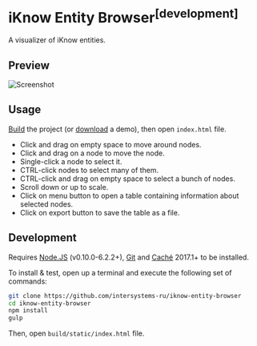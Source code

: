 # iKnow Entity Browser<sup>[development]</sup>

A visualizer of iKnow entities.

Preview
-------

![Screenshot](https://cloud.githubusercontent.com/assets/4989256/20325678/5efeecde-ab8e-11e6-8d8d-f4955a1afa4d.png)

Usage
-----

[Build](#development) the project (or [download](https://github.com/intersystems-ru/iknow-entity-browser/releases) a demo), then open `index.html` file.

+ Click and drag on empty space to move around nodes.
+ Click and drag on a node to move the node.
+ Single-click a node to select it.
+ CTRL-click nodes to select many of them.
+ CTRL-click and drag on empty space to select a bunch of nodes.
+ Scroll down or up to scale.
+ Click on menu button to open a table containing information about selected nodes.
+ Click on export button to save the table as a file.

Development
-----------

Requires [Node.JS](https://nodejs.org) (v0.10.0-6.2.2+),
[Git](https://git-scm.com) and
[Caché](http://www.intersystems.com/library/software-downloads/) 2017.1+
to be installed.

To install & test, open up a terminal and execute the following set of commands:

```sh
git clone https://github.com/intersystems-ru/iknow-entity-browser
cd iknow-entity-browser
npm install
gulp
```

Then, open `build/static/index.html` file.
